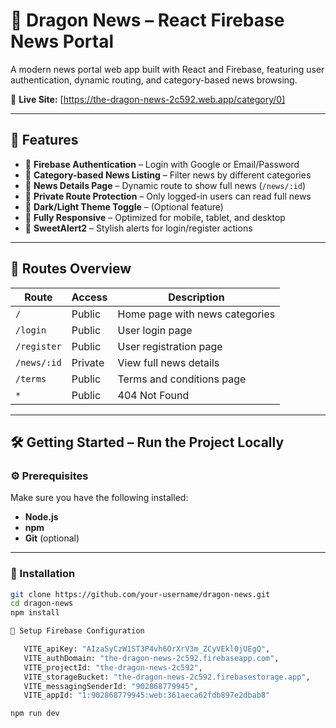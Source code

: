 # 🐉 Dragon News – React Firebase News Portal

A modern news portal web app built with React and Firebase, featuring user authentication, dynamic routing, and category-based news browsing.

🔗 **Live Site:** [https://the-dragon-news-2c592.web.app/category/0]  


---

## 🌟 Features

- 🔐 **Firebase Authentication** – Login with Google or Email/Password  
- 📰 **Category-based News Listing** – Filter news by different categories  
- 📄 **News Details Page** – Dynamic route to show full news (`/news/:id`)  
- 🔐 **Private Route Protection** – Only logged-in users can read full news  
- 🌙 **Dark/Light Theme Toggle** – (Optional feature)  
- 📱 **Fully Responsive** – Optimized for mobile, tablet, and desktop  
- 🎉 **SweetAlert2** – Stylish alerts for login/register actions  

---

## 🧭 Routes Overview

| Route         | Access   | Description                        |
|---------------|----------|------------------------------------|
| `/`           | Public   | Home page with news categories     |
| `/login`      | Public   | User login page                    |
| `/register`   | Public   | User registration page             |
| `/news/:id`   | Private  | View full news details             |
| `/terms`      | Public   | Terms and conditions page          |
| `*`           | Public   | 404 Not Found                      |

---

## 🛠️ Getting Started – Run the Project Locally

### ⚙️ Prerequisites

Make sure you have the following installed:

- **Node.js**
- **npm**
- **Git** (optional)

---

### 🚀 Installation

```bash
git clone https://github.com/your-username/dragon-news.git
cd dragon-news
npm install

🔐 Setup Firebase Configuration

   VITE_apiKey: "AIzaSyCzW1ST3P4vh6OrXrV3m_ZCyVEkl0jUEgQ",
   VITE_authDomain: "the-dragon-news-2c592.firebaseapp.com",
   VITE_projectId: "the-dragon-news-2c592",
   VITE_storageBucket: "the-dragon-news-2c592.firebasestorage.app",
   VITE_messagingSenderId: "902868779945",
   VITE_appId: "1:902868779945:web:361aeca62fdb897e2dbab8"

npm run dev


